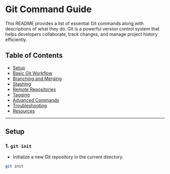# Git Command Guide

This README provides a list of essential Git commands along with descriptions of what they do. Git is a powerful version control system that helps developers collaborate, track changes, and manage project history efficiently.

## Table of Contents

- [Setup](#setup)
- [Basic Git Workflow](#basic-git-workflow)
- [Branching and Merging](#branching-and-merging)
- [Stashing](#stashing)
- [Remote Repositories](#remote-repositories)
- [Tagging](#tagging)
- [Advanced Commands](#advanced-commands)
- [Troubleshooting](#troubleshooting)
- [Resources](#resources)

---

## Setup

### 1. **`git init`**

- Initialize a new Git repository in the current directory.

```bash
git init
```
